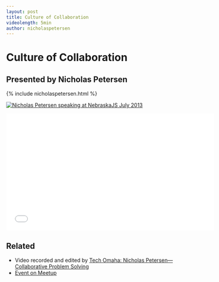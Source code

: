```yaml
---
layout: post
title: Culture of Collaboration
videolength: 5min
author: nicholaspetersen
---
```


# Culture of Collaboration

## Presented by Nicholas Petersen

{% include nicholaspetersen.html %}

<a href="http://www.flickr.com/photos/zachleat/9366554471/"><img src="http://farm3.staticflickr.com/2883/9366554471_5c0c3510e9_z.jpg" alt="Nicholas Petersen speaking at NebraskaJS July 2013"></a>

<div class="fluid-width-video-wrapper"><iframe width="560" height="315" src="//www.youtube.com/embed/FCbK-Chz5J4" frameborder="0" allowfullscreen></iframe></div>

## Related

* Video recorded and edited by [Tech Omaha: Nicholas Petersen—Collaborative Problem Solving](http://techomaha.com/2013/07/nicholas-petersen-problem-solving/)
* [Event on Meetup](http://www.meetup.com/nebraskajs/events/113451292/)